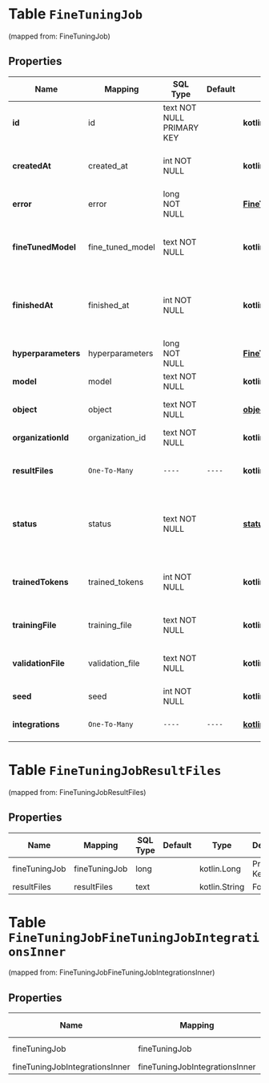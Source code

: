 
# Table `FineTuningJob`
(mapped from: FineTuningJob)

## Properties
Name | Mapping | SQL Type | Default | Type | Description | Notes
---- | ------- | -------- | ------- | ---- | ----------- | -----
**id** | id | text NOT NULL PRIMARY KEY |  | **kotlin.String** | The object identifier, which can be referenced in the API endpoints. | 
**createdAt** | created_at | int NOT NULL |  | **kotlin.Int** | The Unix timestamp (in seconds) for when the fine-tuning job was created. | 
**error** | error | long NOT NULL |  | [**FineTuningJobError**](FineTuningJobError.md) |  |  [foreignkey]
**fineTunedModel** | fine_tuned_model | text NOT NULL |  | **kotlin.String** | The name of the fine-tuned model that is being created. The value will be null if the fine-tuning job is still running. | 
**finishedAt** | finished_at | int NOT NULL |  | **kotlin.Int** | The Unix timestamp (in seconds) for when the fine-tuning job was finished. The value will be null if the fine-tuning job is still running. | 
**hyperparameters** | hyperparameters | long NOT NULL |  | [**FineTuningJobHyperparameters**](FineTuningJobHyperparameters.md) |  |  [foreignkey]
**model** | model | text NOT NULL |  | **kotlin.String** | The base model that is being fine-tuned. | 
**object** | object | text NOT NULL |  | [**object**](#Object) | The object type, which is always \&quot;fine_tuning.job\&quot;. | 
**organizationId** | organization_id | text NOT NULL |  | **kotlin.String** | The organization that owns the fine-tuning job. | 
**resultFiles** | `One-To-Many` | `----` | `----`  | **kotlin.Array&lt;kotlin.String&gt;** | The compiled results file ID(s) for the fine-tuning job. You can retrieve the results with the [Files API](/docs/api-reference/files/retrieve-contents). | 
**status** | status | text NOT NULL |  | [**status**](#Status) | The current status of the fine-tuning job, which can be either &#x60;validating_files&#x60;, &#x60;queued&#x60;, &#x60;running&#x60;, &#x60;succeeded&#x60;, &#x60;failed&#x60;, or &#x60;cancelled&#x60;. | 
**trainedTokens** | trained_tokens | int NOT NULL |  | **kotlin.Int** | The total number of billable tokens processed by this fine-tuning job. The value will be null if the fine-tuning job is still running. | 
**trainingFile** | training_file | text NOT NULL |  | **kotlin.String** | The file ID used for training. You can retrieve the training data with the [Files API](/docs/api-reference/files/retrieve-contents). | 
**validationFile** | validation_file | text NOT NULL |  | **kotlin.String** | The file ID used for validation. You can retrieve the validation results with the [Files API](/docs/api-reference/files/retrieve-contents). | 
**seed** | seed | int NOT NULL |  | **kotlin.Int** | The seed used for the fine-tuning job. | 
**integrations** | `One-To-Many` | `----` | `----`  | [**kotlin.Array&lt;FineTuningJobIntegrationsInner&gt;**](FineTuningJobIntegrationsInner.md) | A list of integrations to enable for this fine-tuning job. |  [optional]











# **Table `FineTuningJobResultFiles`**
(mapped from: FineTuningJobResultFiles)

## Properties
Name | Mapping | SQL Type | Default | Type | Description | Notes
---- | ------- | -------- | ------- | ---- | ----------- | -----
fineTuningJob | fineTuningJob | long | | kotlin.Long | Primary Key | *one*
resultFiles | resultFiles | text | | kotlin.String | Foreign Key | *many*








# **Table `FineTuningJobFineTuningJobIntegrationsInner`**
(mapped from: FineTuningJobFineTuningJobIntegrationsInner)

## Properties
Name | Mapping | SQL Type | Default | Type | Description | Notes
---- | ------- | -------- | ------- | ---- | ----------- | -----
fineTuningJob | fineTuningJob | long | | kotlin.Long | Primary Key | *one*
fineTuningJobIntegrationsInner | fineTuningJobIntegrationsInner | long | | kotlin.Long | Foreign Key | *many*



